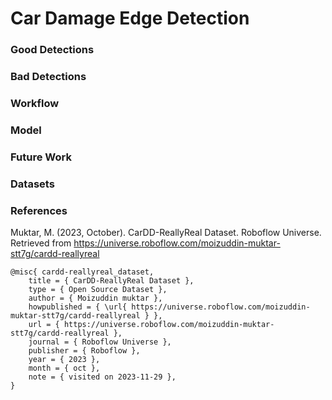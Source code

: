 # Car Damage Edge Detection

### Good Detections

### Bad Detections

### Workflow

### Model

### Future Work

### Datasets

### References
Muktar, M. (2023, October). CarDD-ReallyReal Dataset. Roboflow Universe. Retrieved from https://universe.roboflow.com/moizuddin-muktar-stt7g/cardd-reallyreal
```
@misc{ cardd-reallyreal_dataset,
    title = { CarDD-ReallyReal Dataset },
    type = { Open Source Dataset },
    author = { Moizuddin muktar },
    howpublished = { \url{ https://universe.roboflow.com/moizuddin-muktar-stt7g/cardd-reallyreal } },
    url = { https://universe.roboflow.com/moizuddin-muktar-stt7g/cardd-reallyreal },
    journal = { Roboflow Universe },
    publisher = { Roboflow },
    year = { 2023 },
    month = { oct },
    note = { visited on 2023-11-29 },
}
```
